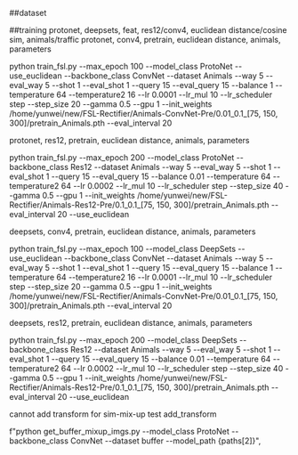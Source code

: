 ##dataset

##training
protonet, deepsets, feat, res12/conv4, euclidean distance/cosine sim, animals/traffic
protonet, conv4, pretrain, euclidean distance, animals, parameters

python train_fsl.py  --max_epoch 100 --model_class ProtoNet --use_euclidean --backbone_class ConvNet --dataset Animals --way 5 --eval_way 5 --shot 1 --eval_shot 1 --query 15 --eval_query 15 --balance 1 --temperature 64 --temperature2 16 --lr 0.0001 --lr_mul 10 --lr_scheduler step --step_size 20 --gamma 0.5 --gpu 1 --init_weights /home/yunwei/new/FSL-Rectifier/Animals-ConvNet-Pre/0.01_0.1_[75, 150, 300]/pretrain_Animals.pth --eval_interval 20


protonet, res12, pretrain, euclidean distance, animals, parameters

python train_fsl.py  --max_epoch 200 --model_class ProtoNet  --backbone_class Res12 --dataset Animals --way 5 --eval_way 5 --shot 1 --eval_shot 1 --query 15 --eval_query 15 --balance 0.01 --temperature 64 --temperature2 64 --lr 0.0002 --lr_mul 10 --lr_scheduler step --step_size 40 --gamma 0.5 --gpu 1 --init_weights /home/yunwei/new/FSL-Rectifier/Animals-Res12-Pre/0.1_0.1_[75, 150, 300]/pretrain_Animals.pth --eval_interval 20 --use_euclidean

deepsets, conv4, pretrain, euclidean distance, animals, parameters

python train_fsl.py  --max_epoch 100 --model_class DeepSets --use_euclidean --backbone_class ConvNet --dataset Animals --way 5 --eval_way 5 --shot 1 --eval_shot 1 --query 15 --eval_query 15 --balance 1 --temperature 64 --temperature2 16 --lr 0.0001 --lr_mul 10 --lr_scheduler step --step_size 20 --gamma 0.5 --gpu 1 --init_weights /home/yunwei/new/FSL-Rectifier/Animals-ConvNet-Pre/0.01_0.1_[75, 150, 300]/pretrain_Animals.pth --eval_interval 20

deepsets, res12, pretrain, euclidean distance, animals, parameters

python train_fsl.py  --max_epoch 200 --model_class DeepSets  --backbone_class Res12 --dataset Animals --way 5 --eval_way 5 --shot 1 --eval_shot 1 --query 15 --eval_query 15 --balance 0.01 --temperature 64 --temperature2 64 --lr 0.0002 --lr_mul 10 --lr_scheduler step --step_size 40 --gamma 0.5 --gpu 1 --init_weights /home/yunwei/new/FSL-Rectifier/Animals-Res12-Pre/0.1_0.1_[75, 150, 300]/pretrain_Animals.pth --eval_interval 20 --use_euclidean

cannot add transform for sim-mix-up
test add_transform

f"python get_buffer_mixup_imgs.py --model_class ProtoNet --backbone_class ConvNet --dataset buffer --model_path {paths[2]}",